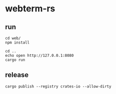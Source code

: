 # webterm-rs

## run 

```shell
cd web/
npm install

cd ..
echo open http://127.0.0.1:8080
cargo run

```

## release
```shell
cargo publish --registry crates-io --allow-dirty
```